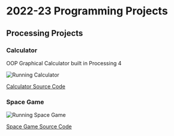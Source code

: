 # 2022-23 Programming Projects

## Processing Projects

### Calculator 
OOP Graphical Calculator built in Processing 4

![Running Calculator]()

[Calculator Source Code]()


### Space Game
![Running Space Game]()

[Space Game Source Code]()


